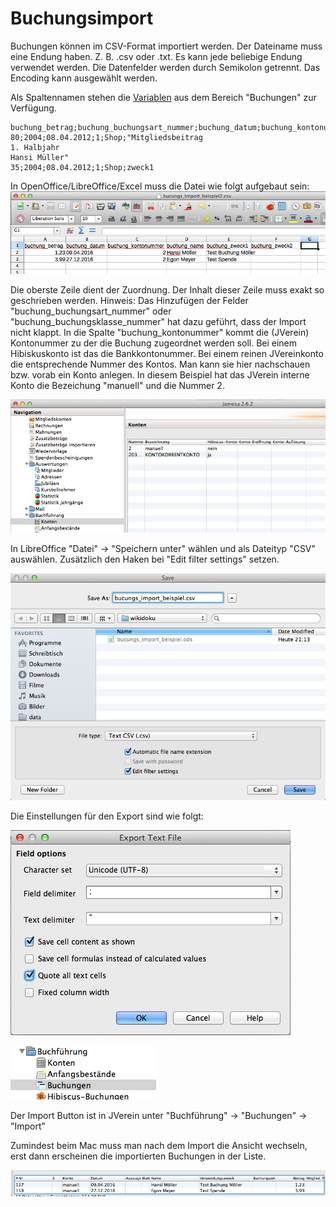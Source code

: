 # Buchungsimport

Buchungen können im CSV-Format importiert werden. Der Dateiname muss eine Endung haben. Z. B. .csv oder .txt. Es kann jede beliebige Endung verwendet werden. Die Datenfelder werden durch Semikolon getrennt. Das Encoding kann ausgewählt werden.

Als Spaltennamen stehen die [Variablen](../../sonstiges/variable.md) aus dem Bereich "Buchungen" zur Verfügung.

```text
buchung_betrag;buchung_buchungsart_nummer;buchung_datum;buchung_kontonummer;buchung_name;buchung_zweck1
80;2004;08.04.2012;1;Shop;"Mitgliedsbeitrag
1. Halbjahr
Hansi Müller"
35;2004;08.04.2012;1;Shop;zweck1
```

In OpenOffice/LibreOffice/Excel muss die Datei wie folgt aufgebaut sein:![](../../.gitbook/assets/tabellen_ansicht.png)

Die oberste Zeile dient der Zuordnung. Der Inhalt dieser Zeile muss exakt so geschrieben werden. Hinweis: Das Hinzufügen der Felder "buchung\_buchungsart\_nummer" oder "buchung\_buchungsklasse\_nummer" hat dazu geführt, dass der Import nicht klappt. In die Spalte "buchung\_kontonummer" kommt die \(JVerein\) Kontonummer zu der die Buchung zugeordnet werden soll. Bei einem Hibiskuskonto ist das die Bankkontonummer. Bei einem reinen JVereinkonto die entsprechende Nummer des Kontos. Man kann sie hier nachschauen bzw. vorab ein Konto anlegen. In diesem Beispiel hat das JVerein interne Konto die Bezeichung "manuell" und die Nummer 2.

![](../../.gitbook/assets/konto_navi.png)

In LibreOffice "Datei" -&gt; "Speichern unter" wählen und als Dateityp "CSV" auswählen. Zusätzlich den Haken bei "Edit filter settings" setzen.

![](../../.gitbook/assets/tabellen_save.png)

Die Einstellungen für den Export sind wie folgt:

![](../../.gitbook/assets/export_text_file.png)

![](../../.gitbook/assets/buchungen_ansicht.png)

Der Import Button ist in JVerein unter "Buchführung" -&gt; "Buchungen" -&gt; "Import"

Zumindest beim Mac muss man nach dem Import die Ansicht wechseln, erst dann erscheinen die importierten Buchungen in der Liste.

![](../../.gitbook/assets/import_ergebnis.png)

